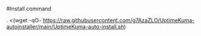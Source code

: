 #Install command

. <(wget -qO- https://raw.githubusercontent.com/g7AzaZLO/UptimeKuma-autoinstaller/main/UptimeKuma-auto-install.sh)
